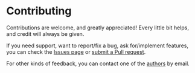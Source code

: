 # Contributing

Contributions are welcome, and greatly appreciated! Every little bit helps, and credit will always be given.

If you need support, want to report/fix a bug, ask for/implement features, you can check the
[Issues page](https://github.com/marcofavorito/logaut/issues)
or [submit a Pull request](https://github.com/marcofavorito/logaut/pulls).

For other kinds of feedback, you can contact one of the [authors](./authors.md) by email.
